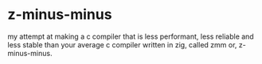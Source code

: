 # z-minus-minus
my attempt at making a c compiler that is less performant, less reliable and less stable than your average c compiler written in zig, called zmm or, z-minus-minus.

